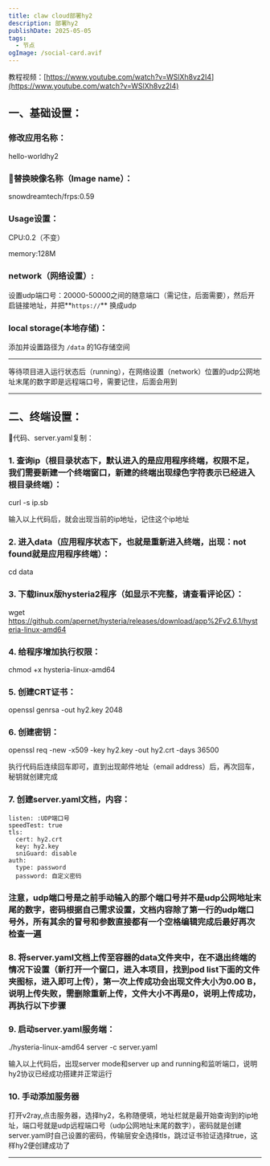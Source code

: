 ```yaml
---
title: claw cloud部署hy2
description: 部署hy2
publishDate: 2025-05-05
tags:
  - 节点
ogImage: /social-card.avif
---
```

教程视频：[https://www.youtube.com/watch?v=WSlXh8vz2I4](https://www.youtube.com/watch?v=WSlXh8vz2I4)

## 一、基础设置：

### 修改应用名称：

hello-worldhy2

### 🔹替换映像名称（Image name）：

snowdreamtech/frps:0.59

### Usage设置：

CPU:0.2（不变）

memory:128M

### network（网络设置）:
设置udp端口号：20000-50000之间的随意端口（需记住，后面需要），然后开启链接地址，并把**`https://`** 换成udp

### local storage(本地存储)：

添加并设置路径为 `/data` 的1G存储空间

---

等待项目进入运行状态后（running），在网络设置（network）位置的udp公网地址末尾的数字即是远程端口号，需要记住，后面会用到

---
## 二、终端设置：

 🔹代码、server.yaml复制：

### 1. 查询ip（根目录状态下，默认进入的是应用程序终端，权限不足，我们需要新建一个终端窗口，新建的终端出现绿色字符表示已经进入根目录终端）：

curl -s ip.sb

输入以上代码后，就会出现当前的ip地址，记住这个ip地址

### 2. 进入data（应用程序状态下，也就是重新进入终端，出现：not found就是应用程序终端）：

cd data

### 3. 下载linux版hysteria2程序（如显示不完整，请查看评论区）：

wget https://github.com/apernet/hysteria/releases/download/app%2Fv2.6.1/hysteria-linux-amd64

### 4. 给程序增加执行权限：

chmod +x hysteria-linux-amd64

### 5. 创建CRT证书：

openssl genrsa -out hy2.key 2048

### 6. 创建密钥：

openssl req -new -x509 -key hy2.key -out hy2.crt -days 36500

执行代码后连续回车即可，直到出现邮件地址（email address）后，再次回车，秘钥就创建完成

### 7. 创建server.yaml文档，内容：

```
listen: :UDP端口号
speedTest: true
tls: 
  cert: hy2.crt
  key: hy2.key
  sniGuard: disable
auth:
  type: password
  password: 自定义密码
```

### 注意，udp端口号是之前手动输入的那个端口号并不是udp公网地址末尾的数字，密码根据自己需求设置，文档内容除了第一行的udp端口号外，所有其余的冒号和参数直接都有一个空格编辑完成后最好再次检查一遍

### 8. 将server.yaml文档上传至容器的data文件夹中，在不退出终端的情况下设置（新打开一个窗口，进入本项目，找到pod list下面的文件夹图标，进入即可上传），第一次上传成功会出现文件大小为0.00 B，说明上传失败，需删除重新上传，文件大小不再是0，说明上传成功，再执行以下步骤

### 9. 启动server.yaml服务端：

./hysteria-linux-amd64 server -c server.yaml

输入以上代码后，出现server mode和server up and running和监听端口，说明hy2协议已经成功搭建并正常运行

### 10. 手动添加服务器

打开v2ray,点击服务器，选择hy2，名称随便填，地址栏就是最开始查询到的ip地址，端口号就是udp远程端口号（udp公网地址末尾的数字），密码就是创建server.yaml时自己设置的密码，传输层安全选择tls，跳过证书验证选择true，这样hy2便创建成功了

---

